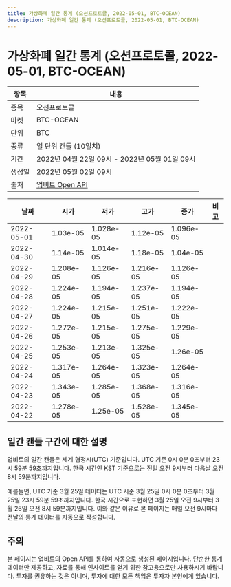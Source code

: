 ```yaml
---
title: 가상화폐 일간 통계 (오션프로토콜, 2022-05-01, BTC-OCEAN)
description: 가상화폐 일간 통계 (오션프로토콜, 2022-05-01, BTC-OCEAN)
---
```



가상화폐 일간 통계 (오션프로토콜, 2022-05-01, BTC-OCEAN)
===

|항목|내용|
|--|--|
|종목|오션프로토콜|
|마켓|BTC-OCEAN|
|단위|BTC|
|종류|일 단위 캔들 (10일치)|
|기간|2022년 04월 22일 09시 - 2022년 05월 01일 09시|
|생성일|2022년 05월 02일 09시|
|출처|[업비트 Open API](https://docs.upbit.com)|


|날짜|시가|저가|고가|종가|비고|
|--|--|--|--|--|--|
|2022-05-01|1.03e-05|1.028e-05|1.12e-05|1.096e-05|    |
|2022-04-30|1.14e-05|1.014e-05|1.18e-05|1.04e-05|    |
|2022-04-29|1.208e-05|1.126e-05|1.216e-05|1.126e-05|    |
|2022-04-28|1.224e-05|1.194e-05|1.237e-05|1.194e-05|    |
|2022-04-27|1.224e-05|1.215e-05|1.251e-05|1.222e-05|    |
|2022-04-26|1.272e-05|1.215e-05|1.275e-05|1.229e-05|    |
|2022-04-25|1.253e-05|1.213e-05|1.325e-05|1.26e-05|    |
|2022-04-24|1.317e-05|1.264e-05|1.323e-05|1.264e-05|    |
|2022-04-23|1.343e-05|1.285e-05|1.368e-05|1.316e-05|    |
|2022-04-22|1.278e-05|1.25e-05|1.528e-05|1.345e-05|    |


일간 캔들 구간에 대한 설명
---


업비트의 일간 캔들은 세계 협정시(UTC) 기준입니다. 
UTC 기준 0시 0분 0초부터 23시 59분 59초까지입니다. 
한국 시간인 KST 기준으로는 전일 오전 9시부터 다음날 오전 8시 59분까지입니다. 


예를들면, UTC 기준 3월 25일 데이터는 UTC 시준 3월 25일 0시 0분 0초부터 3월 25일 23시 59분 59초까지입니다. 
한국 시간으로 표현하면 3월 25일 오전 9시부터 3월 26일 오전 8시 59분까지입니다. 
이와 같은 이유로 본 페이지는 매일 오전 9시마다 전날의 통계 데이터를 자동으로 작성합니다. 


주의
---


본 페이지는 업비트의 Open API를 통하여 자동으로 생성된 페이지입니다. 
단순한 통계 데이터만 제공하고, 자료를 통해 인사이트를 얻기 위한 참고용으로만 사용하시기 바랍니다. 
투자를 권유하는 것은 아니며, 투자에 대한 모든 책임은 투자자 본인에게 있습니다. 
